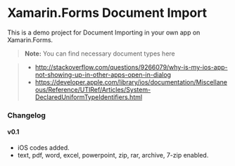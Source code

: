 Xamarin.Forms Document Import
===================

This is a demo project for Document Importing in your own app on Xamarin.Forms.

> **Note:** You can find necessary document types here

> - http://stackoverflow.com/questions/9266079/why-is-my-ios-app-not-showing-up-in-other-apps-open-in-dialog
> - https://developer.apple.com/library/ios/documentation/Miscellaneous/Reference/UTIRef/Articles/System-DeclaredUniformTypeIdentifiers.html

### Changelog
#### v0.1
 - iOS codes added.
 - text, pdf, word, excel, powerpoint, zip, rar, archive, 7-zip enabled.
